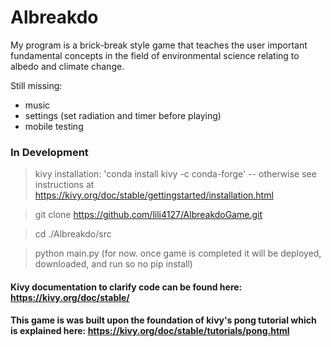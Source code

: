 # Albreakdo

My program is a brick-break style game that teaches the user important fundamental concepts in the field of environmental science relating to albedo and climate change.

Still missing:

- music
- settings (set radiation and timer before playing)
- mobile testing

### In Development

> kivy installation: 'conda install kivy -c conda-forge' -- otherwise see instructions at https://kivy.org/doc/stable/gettingstarted/installation.html


> git clone https://github.com/lili4127/AlbreakdoGame.git


> cd ./Albreakdo/src


> python main.py (for now. once game is completed it will be deployed, downloaded, and run so no pip install)


#### Kivy documentation to clarify code can be found here: https://kivy.org/doc/stable/
#### This game is was built upon the foundation of kivy's pong tutorial which is explained here: https://kivy.org/doc/stable/tutorials/pong.html
    

